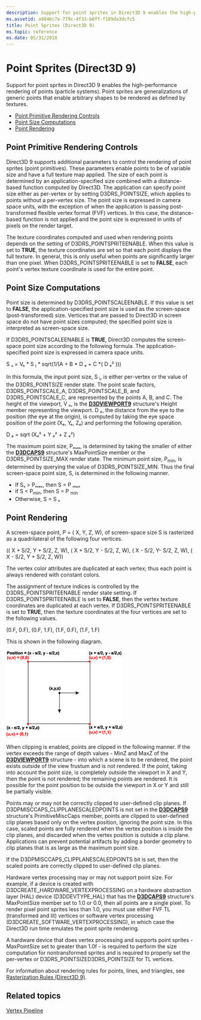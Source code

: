 ```yaml
---
description: Support for point sprites in Direct3D 9 enables the high-performance rendering of points (particle systems). Point sprites are generalizations of generic points that enable arbitrary shapes to be rendered as defined by textures.
ms.assetid: a9046c7e-779c-4f33-b8ff-f189da3dcfc5
title: Point Sprites (Direct3D 9)
ms.topic: reference
ms.date: 05/31/2018
---
```


# Point Sprites (Direct3D 9)

Support for point sprites in Direct3D 9 enables the high-performance rendering of points (particle systems). Point sprites are generalizations of generic points that enable arbitrary shapes to be rendered as defined by textures.

-   [Point Primitive Rendering Controls](#point-primitive-rendering-controls)
-   [Point Size Computations](#point-size-computations)
-   [Point Rendering](#point-rendering)

## Point Primitive Rendering Controls

Direct3D 9 supports additional parameters to control the rendering of point sprites (point primitives). These parameters enable points to be of variable size and have a full texture map applied. The size of each point is determined by an application-specified size combined with a distance-based function computed by Direct3D. The application can specify point size either as per-vertex or by setting D3DRS\_POINTSIZE, which applies to points without a per-vertex size. The point size is expressed in camera space units, with the exception of when the application is passing post-transformed flexible vertex format (FVF) vertices. In this case, the distance-based function is not applied and the point size is expressed in units of pixels on the render target.

The texture coordinates computed and used when rendering points depends on the setting of D3DRS\_POINTSPRITEENABLE. When this value is set to **TRUE**, the texture coordinates are set so that each point displays the full texture. In general, this is only useful when points are significantly larger than one pixel. When D3DRS\_POINTSPRITEENABLE is set to **FALSE**, each point's vertex texture coordinate is used for the entire point.

## Point Size Computations

Point size is determined by D3DRS\_POINTSCALEENABLE. If this value is set to **FALSE**, the application-specified point size is used as the screen-space (post-transformed) size. Vertices that are passed to Direct3D in screen space do not have point sizes computed; the specified point size is interpreted as screen-space size.

If D3DRS\_POINTSCALEENABLE is **TRUE**, Direct3D computes the screen-space point size according to the following formula. The application-specified point size is expressed in camera space units.

S ₛ = Vₕ \* S <sub>i</sub> \* sqrt(1/(A + B \* D ₑ + C \*( D ₑ² )))

In this formula, the input point size, S <sub>i</sub>, is either per-vertex or the value of the D3DRS\_POINTSIZE render state. The point scale factors, D3DRS\_POINTSCALE\_A, D3DRS\_POINTSCALE\_B, and D3DRS\_POINTSCALE\_C, are represented by the points A, B, and C. The height of the viewport, V ₕ, is the [**D3DVIEWPORT9**](d3dviewport9.md) structure's Height member representing the viewport. D ₑ, the distance from the eye to the position (the eye at the origin), is computed by taking the eye space position of the point (Xₑ, Yₑ, Zₑ) and performing the following operation.

D ₑ = sqrt (Xₑ² + Y ₑ² + Z ₑ²)

The maximum point size, Pₘₐₓ, is determined by taking the smaller of either the [**D3DCAPS9**](/windows/desktop/api/D3D9Caps/ns-d3d9caps-d3dcaps9) structure's MaxPointSize member or the D3DRS\_POINTSIZE\_MAX render state. The minimum point size, P<sub>min</sub>, is determined by querying the value of D3DRS\_POINTSIZE\_MIN. Thus the final screen-space point size, S, is determined in the following manner.

-   If Sₛ > Pₘₐₓ, then S = P ₘₐₓ
-   if S < P<sub>min</sub>, then S = P <sub>min</sub>
-   Otherwise, S = S ₛ

## Point Rendering

A screen-space point, P = ( X, Y, Z, W), of screen-space size S is rasterized as a quadrilateral of the following four vertices.

(( X + S/2, Y + S/2, Z, W), ( X + S/2, Y - S/2, Z, W), ( X - S/2, Y- S/2, Z, W), ( X - S/2, Y + S/2, Z, W))

The vertex color attributes are duplicated at each vertex; thus each point is always rendered with constant colors.

The assignment of texture indices is controlled by the D3DRS\_POINTSPRITEENABLE render state setting. If D3DRS\_POINTSPRITEENABLE is set to **FALSE**, then the vertex texture coordinates are duplicated at each vertex. If D3DRS\_POINTSPRITEENABLE is set to **TRUE**, then the texture coordinates at the four vertices are set to the following values.

(0.F, 0.F), (0.F, 1.F), (1.F, 0.F), (1.F, 1.F)

This is shown in the following diagram.

![diagram of a square with labeled vertices for (u,v) and (x,y) coordinate values](images/spritepoint.png)

When clipping is enabled, points are clipped in the following manner. If the vertex exceeds the range of depth values - MinZ and MaxZ of the [**D3DVIEWPORT9**](d3dviewport9.md) structure - into which a scene is to be rendered, the point exists outside of the view frustum and is not rendered. If the point, taking into account the point size, is completely outside the viewport in X and Y, then the point is not rendered; the remaining points are rendered. It is possible for the point position to be outside the viewport in X or Y and still be partially visible.

Points may or may not be correctly clipped to user-defined clip planes. If D3DPMISCCAPS\_CLIPPLANESCALEDPOINTS is not set in the [**D3DCAPS9**](/windows/desktop/api/D3D9Caps/ns-d3d9caps-d3dcaps9) structure's PrimitiveMiscCaps member, points are clipped to user-defined clip planes based only on the vertex position, ignoring the point size. In this case, scaled points are fully rendered when the vertex position is inside the clip planes, and discarded when the vertex position is outside a clip plane. Applications can prevent potential artifacts by adding a border geometry to clip planes that is as large as the maximum point size.

If the D3DPMISCCAPS\_CLIPPLANESCALEDPOINTS bit is set, then the scaled points are correctly clipped to user-defined clip planes.

Hardware vertex processing may or may not support point size. For example, if a device is created with D3DCREATE\_HARDWARE\_VERTEXPROCESSING on a hardware abstraction layer (HAL) device (D3DDEVTYPE\_HAL) that has the [**D3DCAPS9**](/windows/desktop/api/D3D9Caps/ns-d3d9caps-d3dcaps9) structure's MaxPointSize member set to 1.0 or 0.0, then all points are a single pixel. To render pixel point sprites less than 1.0, you must use either FVF TL (transformed and lit) vertices or software vertex processing (D3DCREATE\_SOFTWARE\_VERTEXPROCESSING), in which case the Direct3D run time emulates the point sprite rendering.

A hardware device that does vertex processing and supports point sprites - MaxPointSize set to greater than 1.0f - is required to perform the size computation for nontransformed sprites and is required to properly set the per-vertex or D3DRS\_POINTSIZED3DRS\_POINTSIZE for TL vertices.

For information about rendering rules for points, lines, and triangles, see [Rasterization Rules (Direct3D 9)](rasterization-rules.md).

## Related topics

<dl> <dt>

[Vertex Pipeline](vertex-pipeline.md)
</dt> </dl>

 

 



